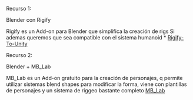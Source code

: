 Recurso 1:

Blender con Rigify 

Rigify es un Add-on para Blender que simplifica la creación de rigs
Si ademas queremos que sea compatible con el sistema humanoid * [Rigify-To-Unity](https://github.com/AlexLemminG/Rigify-To-Unity) 

Recurso 2:

Blender + MB_Lab

MB_Lab es un Add-on gratuito para la creación de personajes, q permite utilizar sistemas blend shapes para modificar la forma, viene con plantillas de personajes y un sistema de riggeo
bastante completo
[MB_Lab](https://mb-lab-community.github.io/MB-Lab.github.io/) 
